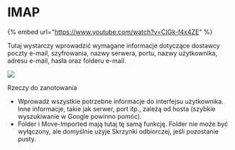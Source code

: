 # IMAP

{% embed url="https://www.youtube.com/watch?v=CIGk-f4x4ZE" %}

Tutaj wystarczy wprowadzić wymagane informacje dotyczące dostawcy poczty e-mail, szyfrowania, nazwy serwera, portu, nazwy użytkownika, adresu e-mail, hasła oraz folderu e-mail.

![](https://lh7-us.googleusercontent.com/qo1uIuPrVZ-C4myaQBjSCrK-GgtsohcmAv_trjcQvxXJ9UYYWzEoNbtXGEo1VwlC4fohGAYwlQ7LXiRYE6AoVkJaldY3fnVINoEloVbSogUpLky7Qt7ARyGLcthHaoUPVmz3W7QJRwZhp0CRVGhFMZQ)

Rzeczy do zanotowania

* Wprowadź wszystkie potrzebne informacje do interfejsu użytkownika. Inne informacje, takie jak serwer, port itp., zależą od hosta (szybkie wyszukiwanie w Google powinno pomóc).
* Folder i Move-Imported mają tutaj tę samą funkcję. Folder nie może być wyłączony, ale domyślnie użyje Skrzynki odbiorczej, jeśli pozostanie pusty.
